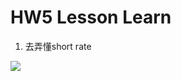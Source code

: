 # HW5 Lesson Learn

1. 去弄懂short rate <br/>
<img src="https://render.githubusercontent.com/render/math?math=dr=a[\theta(t)/a-r] \times dt \p \sigma \times dz">

